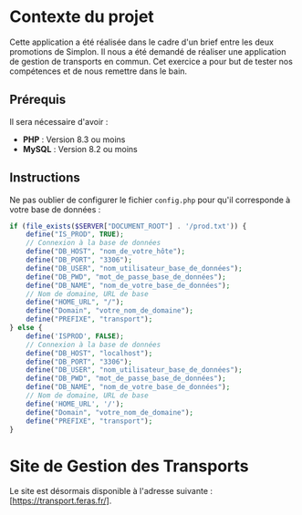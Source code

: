# Contexte du projet

Cette application a été réalisée dans le cadre d'un brief entre les deux promotions de Simplon. Il nous a été demandé de réaliser une application de gestion de transports en commun. Cet exercice a pour but de tester nos compétences et de nous remettre dans le bain.

## Prérequis

Il sera nécessaire d'avoir :

- **PHP** : Version 8.3 ou moins
- **MySQL** : Version 8.2 ou moins

## Instructions

Ne pas oublier de configurer le fichier `config.php` pour qu'il corresponde à votre base de données :

```php
if (file_exists($SERVER["DOCUMENT_ROOT"] . '/prod.txt')) {
    define("IS_PROD", TRUE);
    // Connexion à la base de données
    define("DB_HOST", "nom_de_votre_hôte");
    define("DB_PORT", "3306");
    define("DB_USER", "nom_utilisateur_base_de_données");
    define("DB_PWD", "mot_de_passe_base_de_données");
    define("DB_NAME", "nom_de_votre_base_de_données");
    // Nom de domaine, URL de base
    define("HOME_URL", "/");
    define("Domain", "votre_nom_de_domaine");
    define("PREFIXE", "transport");
} else {
    define('ISPROD', FALSE);
    // Connexion à la base de données
    define("DB_HOST", "localhost");
    define("DB_PORT", "3306");
    define("DB_USER", "nom_utilisateur_base_de_données");
    define("DB_PWD", "mot_de_passe_base_de_données");
    define("DB_NAME", "nom_de_votre_base_de_données");
    // Nom de domaine, URL de base
    define('HOME_URL', '/');
    define("Domain", "votre_nom_de_domaine");
    define("PREFIXE", "transport");
}
```
# Site de Gestion des Transports

Le site est désormais disponible à l'adresse suivante : [https://transport.feras.fr/].

